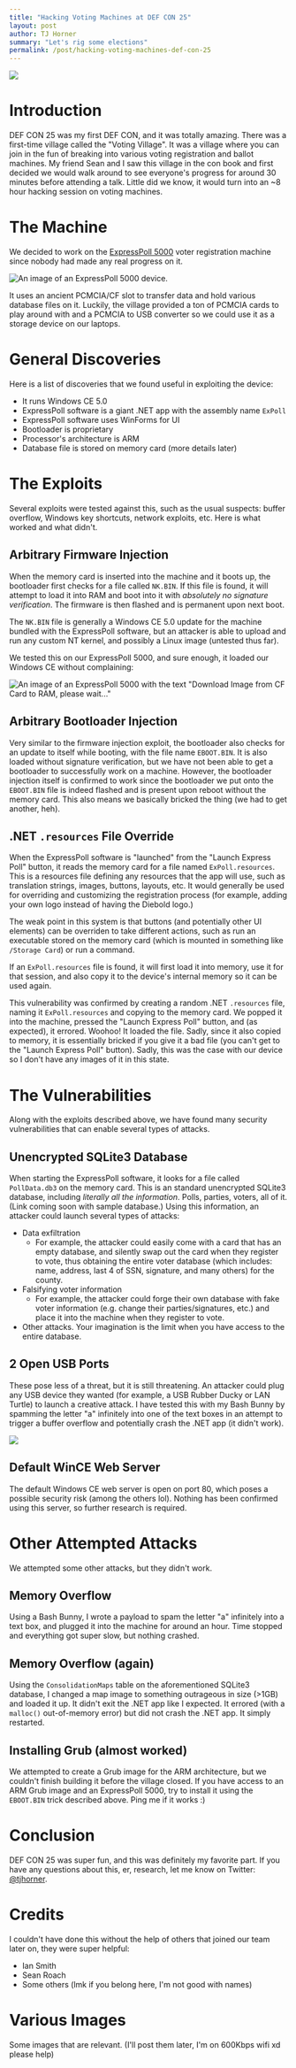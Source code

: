 ```yaml
---
title: "Hacking Voting Machines at DEF CON 25"
layout: post
author: TJ Horner
summary: "Let's rig some elections"
permalink: /post/hacking-voting-machines-def-con-25
---
```


![](/assets/voting-village/cover.jpg)

# Introduction

DEF CON 25 was my first DEF CON, and it was totally amazing. There was a first-time village called the "Voting Village". It was a village where you can join in the fun of breaking into various voting registration and ballot machines. My friend Sean and I saw this village in the con book and first decided we would walk around to see everyone's progress for around 30 minutes before attending a talk. Little did we know, it would turn into an ~8 hour hacking session on voting machines.

# The Machine

We decided to work on the [ExpressPoll 5000](http://www.essvote.com/products/5/11/electronic-poll-books/expresspoll-5000%C2%AE/) voter registration machine since nobody had made any real progress on it.

![An image of an ExpressPoll 5000 device.](/assets/voting-village/expoll-5000.jpg)

It uses an ancient PCMCIA/CF slot to transfer data and hold various database files on it. Luckily, the village provided a ton of PCMCIA cards to play around with and a PCMCIA to USB converter so we could use it as a storage device on our laptops.

# General Discoveries

Here is a list of discoveries that we found useful in exploiting the device:

- It runs Windows CE 5.0
- ExpressPoll software is a giant .NET app with the assembly name `ExPoll`
- ExpressPoll software uses WinForms for UI
- Bootloader is proprietary
- Processor's architecture is ARM
- Database file is stored on memory card (more details later)

# The Exploits

Several exploits were tested against this, such as the usual suspects: buffer overflow, Windows key shortcuts, network exploits, etc. Here is what worked and what didn't.

## Arbitrary Firmware Injection

When the memory card is inserted into the machine and it boots up, the bootloader first checks for a file called `NK.BIN`. If this file is found, it will attempt to load it into RAM and boot into it with _absolutely no signature verification_. The firmware is then flashed and is permanent upon next boot.

The `NK.BIN` file is generally a Windows CE 5.0 update for the machine bundled with the ExpressPoll software, but an attacker is able to upload and run any custom NT kernel, and possibly a Linux image (untested thus far).

We tested this on our ExpressPoll 5000, and sure enough, it loaded our Windows CE without complaining:

![An image of an ExpressPoll 5000 with the text "Download Image from CF Card to RAM, please wait..."](/assets/voting-village/firmware-upgrade.jpg)

## Arbitrary Bootloader Injection

Very similar to the firmware injection exploit, the bootloader also checks for an update to itself while booting, with the file name `EBOOT.BIN`. It is also loaded without signature verification, but we have not been able to get a bootloader to successfully work on a machine. However, the bootloader injection itself is confirmed to work since the bootloader we put onto the `EBOOT.BIN` file is indeed flashed and is present upon reboot without the memory card. This also means we basically bricked the thing (we had to get another, heh).

## .NET `.resources` File Override

When the ExpressPoll software is "launched" from the "Launch Express Poll" button, it reads the memory card for a file named `ExPoll.resources`. This is a resources file defining any resources that the app will use, such as translation strings, images, buttons, layouts, etc. It would generally be used for overriding and customizing the registration process (for example, adding your own logo instead of having the Diebold logo.)

The weak point in this system is that buttons (and potentially other UI elements) can be overriden to take different actions, such as run an executable stored on the memory card (which is mounted in something like `/Storage Card`) or run a command.

If an `ExPoll.resources` file is found, it will first load it into memory, use it for that session, and also copy it to the device's internal memory so it can be used again.

This vulnerability was confirmed by creating a random .NET `.resources` file, naming it `ExPoll.resources` and copying to the memory card. We popped it into the machine, pressed the "Launch Express Poll" button, and (as expected), it errored. Woohoo! It loaded the file. Sadly, since it also copied to memory, it is essentially bricked if you give it a bad file (you can't get to the "Launch Express Poll" button). Sadly, this was the case with our device so I don't have any images of it in this state.

# The Vulnerabilities

Along with the exploits described above, we have found many security vulnerabilities that can enable several types of attacks.

## Unencrypted SQLite3 Database

When starting the ExpressPoll software, it looks for a file called `PollData.db3` on the memory card. This is an standard unencrypted SQLite3 database, including _literally all the information_. Polls, parties, voters, all of it. (Link coming soon with sample database.) Using this information, an attacker could launch several types of attacks:

- Data exfiltration
  - For example, the attacker could easily come with a card that has an empty database, and silently swap out the card when they register to vote, thus obtaining the entire voter database (which includes: name, address, last 4 of SSN, signature, and many others) for the county.
- Falsifying voter information
  - For example, the attacker could forge their own database with fake voter information (e.g. change their parties/signatures, etc.) and place it into the machine when they register to vote.
- Other attacks. Your imagination is the limit when you have access to the entire database.

## 2 Open USB Ports

These pose less of a threat, but it is still threatening. An attacker could plug any USB device they wanted (for example, a USB Rubber Ducky or LAN Turtle) to launch a creative attack. I have tested this with my Bash Bunny by spamming the letter "a" infinitely into one of the text boxes in an attempt to trigger a buffer overflow and potentially crash the .NET app (it didn't work).

![](/assets/voting-village/usbports.jpg)

## Default WinCE Web Server

The default Windows CE web server is open on port 80, which poses a possible security risk (among the others lol). Nothing has been confirmed using this server, so further research is required.

# Other Attempted Attacks

We attempted some other attacks, but they didn't work.

## Memory Overflow

Using a Bash Bunny, I wrote a payload to spam the letter "a" infinitely into a text box, and plugged it into the machine for around an hour. Time stopped and everything got super slow, but nothing crashed.

## Memory Overflow (again)

Using the `ConsolidationMaps` table on the aforementioned SQLite3 database, I changed a map image to something outrageous in size (>1GB) and loaded it up. It didn't exit the .NET app like I expected. It errored (with a `malloc()` out-of-memory error) but did not crash the .NET app. It simply restarted.

## Installing Grub (almost worked)

We attempted to create a Grub image for the ARM architecture, but we couldn't finish building it before the village closed. If you have access to an ARM Grub image and an ExpressPoll 5000, try to install it using the `EBOOT.BIN` trick described above. Ping me if it works :)

# Conclusion

DEF CON 25 was super fun, and this was definitely my favorite part. If you have any questions about this, er, research, let me know on Twitter: [@tjhorner](https://twitter.com/tjhorner).

# Credits

I couldn't have done this without the help of others that joined our team later on, they were super helpful:

- Ian Smith
- Sean Roach
- Some others (lmk if you belong here, I'm not good with names)

# Various Images

Some images that are relevant. (I'll post them later, I'm on 600Kbps wifi xd please help)